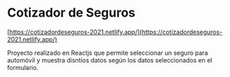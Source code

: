 # Cotizador de Seguros
[https://cotizadordeseguros-2021.netlify.app/](https://cotizadordeseguros-2021.netlify.app/)

Proyecto realizado en Reactjs que permite seleccionar un seguro para automóvil y muestra disntios datos según los datos seleccionados en el formulario. 
